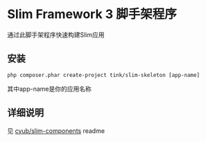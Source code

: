 # Slim Framework 3 脚手架程序

通过此脚手架程序快速构建Slim应用

## 安装

```
php composer.phar create-project tink/slim-skeleton [app-name]
```
其中app-name是你的应用名称

## 详细说明
见 [cyub/slim-components](https://github.com/cyub/slim-components) readme
